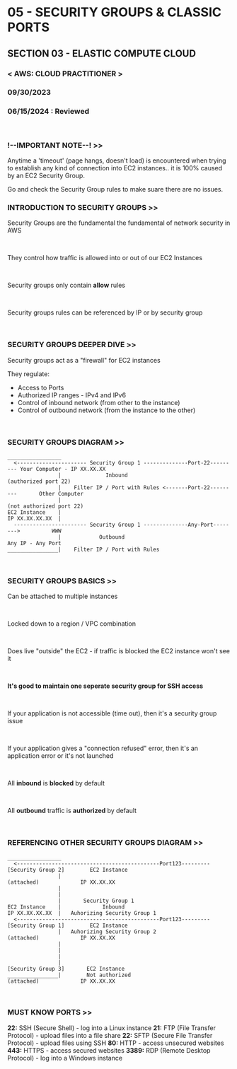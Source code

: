 # 05 - SECURITY GROUPS & CLASSIC PORTS

## SECTION 03 - ELASTIC COMPUTE CLOUD <br>

### < AWS: CLOUD PRACTITIONER > <br>

### 09/30/2023 <br>

### 06/15/2024 : Reviewed <br>

<br>

### !--IMPORTANT NOTE--! >>

Anytime a 'timeout' (page hangs, doesn't load) is encountered when trying to establish any kind of connection into EC2 instances.. it is 100% caused by an EC2 Security Group.

Go and check the Security Group rules to make suare there are no issues.

### INTRODUCTION TO SECURITY GROUPS >>

Security Groups are the fundamental the fundamental of network security in AWS

<br>

They control how traffic is allowed into or out of our EC2 Instances

<br>

Security groups only contain **allow** rules

<br>

Security groups rules can be referenced by IP or by security group

<br>

### SECURITY GROUPS DEEPER DIVE >>

Security groups act as a "firewall" for EC2 instances

They regulate:

- Access to Ports
- Authorized IP ranges - IPv4 and IPv6
- Control of inbound network (from other to the instance)
- Control of outbound network (from the instance to the other)

<br>

### SECURITY GROUPS DIAGRAM >>

```
_________________
  <---------------------- Security Group 1 --------------Port-22--------- Your Computer - IP XX.XX.XX
                |              Inbound                                    (authorized port 22)
                |    Filter IP / Port with Rules <-------Port-22---------       Other Computer
                |                                                         (not authorized port 22)
EC2 Instance    |
IP XX.XX.XX.XX  |
  ----------------------- Security Group 1 --------------Any-Port-------->          WWW
                |            Outbound                                        Any IP - Any Port
________________|    Filter IP / Port with Rules

```

<br>

### SECURITY GROUPS BASICS >>

Can be attached to multiple instances

<br>

Locked down to a region / VPC combination

<br>

Does live "outside" the EC2 - if traffic is blocked the EC2 instance won't see it

<br>

**It's good to maintain one seperate security group for SSH access**

<br>

If your application is not accessible (time out), then it's a security group issue

<br>

If your application gives a "connection refused" error, then it's an application error or it's not launched

<br>

All **inbound** is **blocked** by default

<br>

All **outbound** traffic is **authorized** by default

<br>

### REFERENCING OTHER SECURITY GROUPS DIAGRAM >>

```
_________________
  <---------------------------------------------Port123---------[Security Group 2]        EC2 Instance
                |                                                   (attached)             IP XX.XX.XX
                |
                |
                |       Security Group 1
EC2 Instance    |             Inbound
IP XX.XX.XX.XX  |   Auhorizing Security Group 1
  <---------------------------------------------Port123---------[Security Group 1]        EC2 Instance
                |   Auhorizing Security Group 2                     (attached)             IP XX.XX.XX
                |
                |
                |
                |                                                [Security Group 3]       EC2 Instance
________________|        Not authorized                             (attached)             IP XX.XX.XX
```

<br>

### MUST KNOW PORTS >>

**22:** SSH (Secure Shell) - log into a Linux instance
**21:** FTP (File Transfer Protocol) - upload files into a file share
**22:** SFTP (Secure File Transfer Protocol) - upload files using SSH
**80:** HTTP - access unsecured websites
**443:** HTTPS - access secured websites
**3389:** RDP (Remote Desktop Protocol) - log into a Windows instance
<br>
